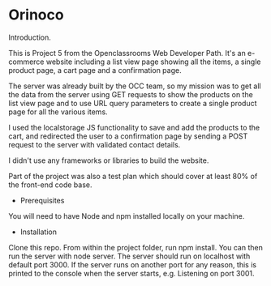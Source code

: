 # Orinoco #


Introduction.

This is Project 5 from the Openclassrooms Web Developer Path. It's an e-commerce website including a list view page showing all the items, a single product page, a cart page and a confirmation page. 

The server was already built by the OCC team, so my mission was to get all the data from the server using GET requests to show the products on the list view page and to use URL query parameters to create a single product page for all the various items. 

I used the localstorage JS functionality to save and add the products to the cart, and redirected the user to a confirmation page by sending a POST request to the server with validated contact details.

I didn't use any frameworks or libraries to build the website.

Part of the project was also a test plan which should cover at least 80% of the front-end code base.



- Prerequisites

You will need to have Node and npm installed locally on your machine.


- Installation

Clone this repo. From within the project folder, run npm install. You can then run the server with node server. The server should run on localhost with default port 3000. If the server runs on another port for any reason, this is printed to the console when the server starts, e.g. Listening on port 3001.